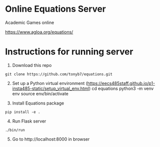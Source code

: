 Online Equations Server
=======================

Academic Games online

https://www.agloa.org/equations/

Instructions for running server
===============================
1. Download this repo
```
git clone https://github.com/tonyb7/equations.git
```

2. Set up a Python virtual environment (https://eecs485staff.github.io/p1-insta485-static/setup_virtual_env.html)
	cd equations 
	python3 -m venv env
	source env/bin/activate

3. Install Equations package
```
pip install -e .
```

4. Run Flask server
```
./bin/run
```

5. Go to http://localhost:8000 in browser
	
